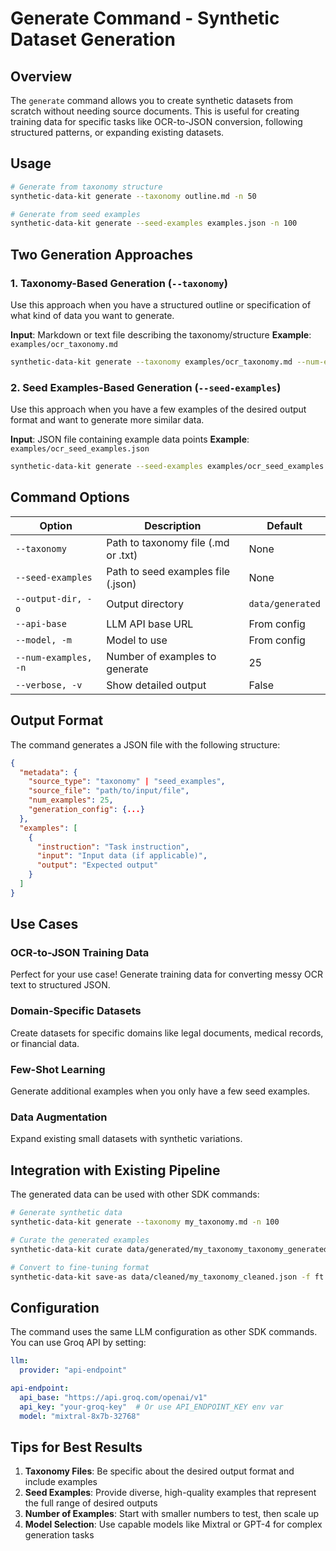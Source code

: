 # Generate Command - Synthetic Dataset Generation

## Overview

The `generate` command allows you to create synthetic datasets from scratch without needing source documents. This is useful for creating training data for specific tasks like OCR-to-JSON conversion, following structured patterns, or expanding existing datasets.

## Usage

```bash
# Generate from taxonomy structure
synthetic-data-kit generate --taxonomy outline.md -n 50

# Generate from seed examples  
synthetic-data-kit generate --seed-examples examples.json -n 100
```

## Two Generation Approaches

### 1. Taxonomy-Based Generation (`--taxonomy`)

Use this approach when you have a structured outline or specification of what kind of data you want to generate.

**Input**: Markdown or text file describing the taxonomy/structure
**Example**: `examples/ocr_taxonomy.md`

```bash
synthetic-data-kit generate --taxonomy examples/ocr_taxonomy.md --num-examples 25
```

### 2. Seed Examples-Based Generation (`--seed-examples`)

Use this approach when you have a few examples of the desired output format and want to generate more similar data.

**Input**: JSON file containing example data points
**Example**: `examples/ocr_seed_examples.json`

```bash
synthetic-data-kit generate --seed-examples examples/ocr_seed_examples.json --num-examples 50
```

## Command Options

| Option | Description | Default |
|--------|-------------|---------|
| `--taxonomy` | Path to taxonomy file (.md or .txt) | None |
| `--seed-examples` | Path to seed examples file (.json) | None |
| `--output-dir, -o` | Output directory | `data/generated` |
| `--api-base` | LLM API base URL | From config |
| `--model, -m` | Model to use | From config |
| `--num-examples, -n` | Number of examples to generate | 25 |
| `--verbose, -v` | Show detailed output | False |

## Output Format

The command generates a JSON file with the following structure:

```json
{
  "metadata": {
    "source_type": "taxonomy" | "seed_examples",
    "source_file": "path/to/input/file",
    "num_examples": 25,
    "generation_config": {...}
  },
  "examples": [
    {
      "instruction": "Task instruction",
      "input": "Input data (if applicable)",
      "output": "Expected output"
    }
  ]
}
```

## Use Cases

### OCR-to-JSON Training Data
Perfect for your use case! Generate training data for converting messy OCR text to structured JSON.

### Domain-Specific Datasets
Create datasets for specific domains like legal documents, medical records, or financial data.

### Few-Shot Learning
Generate additional examples when you only have a few seed examples.

### Data Augmentation
Expand existing small datasets with synthetic variations.

## Integration with Existing Pipeline

The generated data can be used with other SDK commands:

```bash
# Generate synthetic data
synthetic-data-kit generate --taxonomy my_taxonomy.md -n 100

# Curate the generated examples
synthetic-data-kit curate data/generated/my_taxonomy_taxonomy_generated.json -t 7.5

# Convert to fine-tuning format
synthetic-data-kit save-as data/cleaned/my_taxonomy_cleaned.json -f ft
```

## Configuration

The command uses the same LLM configuration as other SDK commands. You can use Groq API by setting:

```yaml
llm:
  provider: "api-endpoint"

api-endpoint:
  api_base: "https://api.groq.com/openai/v1"
  api_key: "your-groq-key"  # Or use API_ENDPOINT_KEY env var
  model: "mixtral-8x7b-32768"
```

## Tips for Best Results

1. **Taxonomy Files**: Be specific about the desired output format and include examples
2. **Seed Examples**: Provide diverse, high-quality examples that represent the full range of desired outputs
3. **Number of Examples**: Start with smaller numbers to test, then scale up
4. **Model Selection**: Use capable models like Mixtral or GPT-4 for complex generation tasks
